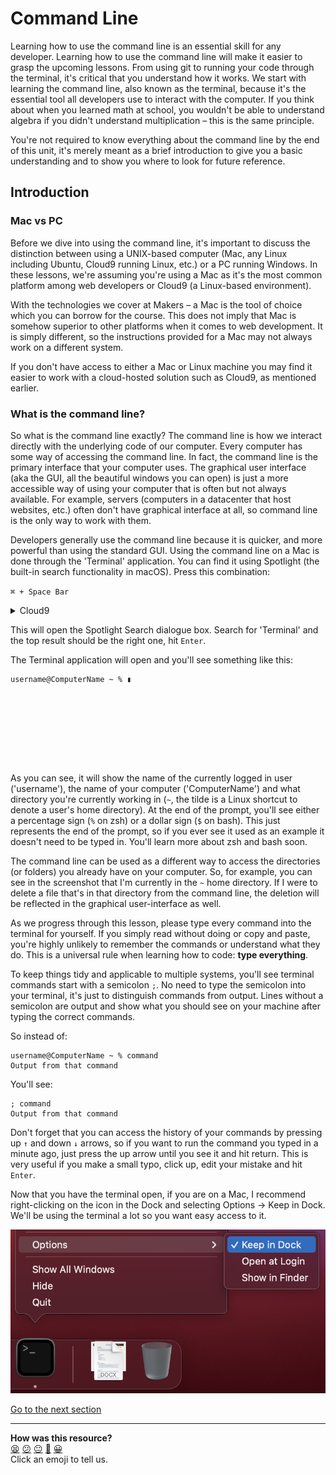 # Command Line
Learning how to use the command line is an essential skill for any developer. Learning how to use the command line will make it easier to grasp the upcoming lessons. From using git to running your code through the terminal, it's critical that you understand how it works.
We start with learning the command line, also known as the terminal, because it's the essential tool all developers use to interact with the computer. If you think about when you learned math at school, you wouldn't be able to understand algebra if you didn't understand multiplication – this is the same principle.

You're not required to know everything about the command line by the end of this unit, it's merely meant as a brief introduction to give you a basic understanding and to show you where to look for future reference.

## Introduction
### Mac vs PC
Before we dive into using the command line, it's important to discuss the distinction between using a UNIX-based computer (Mac, any Linux including Ubuntu, Cloud9 running Linux, etc.) or a PC running Windows. In these lessons, we're assuming you're using a Mac as it's the most common platform among web developers or Cloud9 (a Linux-based environment).

With the technologies we cover at Makers – a Mac is the tool of choice which you can borrow for the course. This does not imply that Mac is somehow superior to other platforms when it comes to web development. It is simply different, so the instructions provided for a Mac may not always work on a different system.

If you don't have access to either a Mac or Linux machine you may find it easier to work with a cloud-hosted solution such as Cloud9, as mentioned earlier.

### What is the command line?
So what is the command line exactly? The command line is how we interact directly with the underlying code of our computer. Every computer has some way of accessing the command line. In fact, the command line is the primary interface that your computer uses. The graphical user interface (aka the GUI, all the beautiful windows you can open) is just a more accessible way of using your computer that is often but not always available. For example, servers (computers in a datacenter that host websites, etc.) often don't have graphical interface at all, so command line is the only way to work with them.

Developers generally use the command line because it is quicker, and more powerful than using the standard GUI.
Using the command line on a Mac is done through the 'Terminal' application. You can find it using Spotlight (the built-in search functionality in macOS). Press this combination:

`⌘ + Space Bar`

<details>
  <summary>Cloud9</summary>
  
  You should have an open terminal window by default at the bottom of the IDE. You can make it larger by dragging the divider between this and the text editor/preview window upwards. If you can't see a terminal, click `Window → New Terminal` on the menu bar or choose the 'plus' icon next to the Console tabs and choose `New Terminal`.
</details>

This will open the Spotlight Search dialogue box. Search for 'Terminal' and the top result should be the right one, hit `Enter`.

The Terminal application will open and you'll see something like this:

```shell
username@ComputerName ~ % ▮









```


As you can see, it will show the name of the currently logged in user ('username'), the name of your computer ('ComputerName') and what directory you're currently working in (`~`, the tilde is a Linux shortcut to denote a user's home directory). At the end of the prompt, you'll see either a percentage sign (`%` on zsh) or a dollar sign (`$` on bash). This just represents the end of the prompt, so if you ever see it used as an example it doesn't need to be typed in. You'll learn more about zsh and bash soon.

The command line can be used as a different way to access the directories (or folders) you already have on your computer. So, for example, you can see in the screenshot that I'm currently in the `~` home directory. If I were to delete a file that's in that directory from the command line, the deletion will be reflected in the graphical user-interface as well.

As we progress through this lesson, please type every command into the terminal for yourself. If you simply read without doing or copy and paste, you're highly unlikely to remember the commands or understand what they do. This is a universal rule when learning how to code: **type everything**.

To keep things tidy and applicable to multiple systems, you'll see terminal commands start with a semicolon `;`. No need to type the semicolon into your terminal, it's just to distinguish commands from output. Lines without a semicolon are output and show what you should see on your machine after typing the correct commands.

So instead of:
```shell
username@ComputerName ~ % command
Output from that command

```
You'll see:
```shell
; command
Output from that command

```

Don't forget that you can access the history of your commands by pressing up `↑` and down `↓` arrows, so if you want to run the command you typed in a minute ago, just press the up arrow until you see it and hit return. This is very useful if you make a small typo, click up, edit your mistake and hit `Enter`.

Now that you have the terminal open, if you are on a Mac, I recommend right-clicking on the icon in the Dock and selecting Options → Keep in Dock. We'll be using the terminal a lot so you want easy access to it.

![Keep in Dock](../images/keep_in_dock.png)

[Go to the next section](./02_showing_the_date.ed.md)


<!-- BEGIN GENERATED SECTION DO NOT EDIT -->

---

**How was this resource?**  
[😫](https://airtable.com/shrUJ3t7KLMqVRFKR?prefill_Repository=makersacademy/course&prefill_File=foundations/command_line/01_introduction.md&prefill_Sentiment=😫) [😕](https://airtable.com/shrUJ3t7KLMqVRFKR?prefill_Repository=makersacademy/course&prefill_File=foundations/command_line/01_introduction.md&prefill_Sentiment=😕) [😐](https://airtable.com/shrUJ3t7KLMqVRFKR?prefill_Repository=makersacademy/course&prefill_File=foundations/command_line/01_introduction.md&prefill_Sentiment=😐) [🙂](https://airtable.com/shrUJ3t7KLMqVRFKR?prefill_Repository=makersacademy/course&prefill_File=foundations/command_line/01_introduction.md&prefill_Sentiment=🙂) [😀](https://airtable.com/shrUJ3t7KLMqVRFKR?prefill_Repository=makersacademy/course&prefill_File=foundations/command_line/01_introduction.md&prefill_Sentiment=😀)  
Click an emoji to tell us.

<!-- END GENERATED SECTION DO NOT EDIT -->
